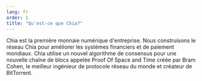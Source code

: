 ```yaml
---
lang: fr
order: 1
title: "Qu'est-ce que Chia?"
---
```


Chia est la première monnaie numérique d'entreprise. Nous construisons le réseau Chia pour améliorer les systèmes financiers et de paiement mondiaux. Chia utilise un nouvel algorithme de consensus pour une nouvelle chaîne de blocs appelée Proof Of Space and Time créée par Bram Cohen, le meilleur ingénieur de protocole réseau du monde et créateur de BitTorrent.
